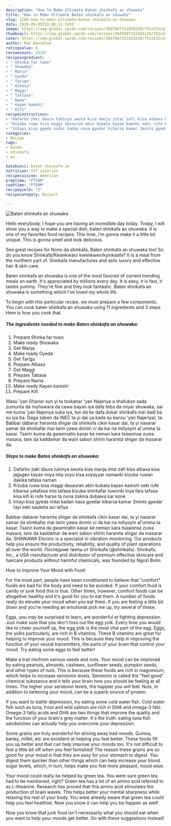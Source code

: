 ```yaml
---
description: "How to Make Ultimate Baten shinkafa an shuwaka"
title: "How to Make Ultimate Baten shinkafa an shuwaka"
slug: 1280-how-to-make-ultimate-baten-shinkafa-an-shuwaka
date: 2020-09-05T12:00:31.535Z
image: https://img-global.cpcdn.com/recipes/36d7b87152d59228/751x532cq70/baten-shinkafa-an-shuwaka-recipe-main-photo.jpg
thumbnail: https://img-global.cpcdn.com/recipes/36d7b87152d59228/751x532cq70/baten-shinkafa-an-shuwaka-recipe-main-photo.jpg
cover: https://img-global.cpcdn.com/recipes/36d7b87152d59228/751x532cq70/baten-shinkafa-an-shuwaka-recipe-main-photo.jpg
author: Max Davidson
ratingvalue: 4
reviewcount: 33197
recipeingredient:
- " Shinka far tuwo"
- " Shuwaka"
- " Manja"
- " Gyeda"
- " Tarigu"
- " Albasa"
- " Maggi"
- " Tattase"
- " Nama"
- " Kayan kamshi"
- " Kifi"
recipeinstructions:
- "Dafarko zaki daura tukinya awuta kisa manja intai zafi kisa albasa kisa jajjagen kayan miya inta soyu kisa soyayyar namanki kizuba ruwan dakika tafasa naman"
- "Kizuba ruwa kisa maggi dasauran abin bukata kayan kamshi seki rufe kibarsa yatafasa inta tafasa kizuba shinkafar tuwonki inya fara tafasa kisa kifi ki rufe harse ta nuna zakina dubawa kar kone"
- "Intayi kisa gyeda nidai kadan nasa gyedar kibarsa kamar 2mints gyedar tayi seki sauketa aci lafiya"
categories:
- Recipe
tags:
- baten
- shinkafa
- an

katakunci: baten shinkafa an 
nutrition: 137 calories
recipecuisine: American
preptime: "PT34M"
cooktime: "PT49M"
recipeyield: "2"
recipecategory: Dessert

---
```



![Baten shinkafa an shuwaka](https://img-global.cpcdn.com/recipes/36d7b87152d59228/751x532cq70/baten-shinkafa-an-shuwaka-recipe-main-photo.jpg)

Hello everybody, I hope you are having an incredible day today. Today, I will show you a way to make a special dish, baten shinkafa an shuwaka. It is one of my favorites food recipes. This time, I'm gonna make it a little bit unique. This is gonna smell and look delicious.

See great recipes for Nono da shinkafa, Baten shinkafa an shuwaka too! So do you know Shinkafa/Kwankwan/ kwenkwen/kyinkaafa? It is a meal from the northern part of. Shinkafa manufactures and sells luxury and effective hair &amp; skin care.

Baten shinkafa an shuwaka is one of the most favored of current trending meals on earth. It's appreciated by millions every day. It is easy, it is fast, it tastes yummy. They're fine and they look fantastic. Baten shinkafa an shuwaka is something which I've loved my whole life.


To begin with this particular recipe, we must prepare a few components. You can cook baten shinkafa an shuwaka using 11 ingredients and 3 steps. Here is how you cook that.

<!--inarticleads1-->

##### The ingredients needed to make Baten shinkafa an shuwaka:

1. Prepare  Shinka far tuwo
1. Make ready  Shuwaka
1. Get  Manja
1. Make ready  Gyeda
1. Get  Tarigu
1. Prepare  Albasa
1. Get  Maggi
1. Prepare  Tattase
1. Prepare  Nama
1. Make ready  Kayan kamshi
1. Prepare  Kifi


Wasu &#39;yan Ghanar sun yi ta tsokanar &#39;yan Najeriya a shafukan sada zumunta da muhawara da cewa bayan iya dafa teba da miyar shuwaka, sai me kuma &#39;yan Najeriya suka iya, tun da ko dafa dukar shinkafa mai dadi ba su iya ba. Daga zaben da INEC ta yi dai ya kada su kansu &#39;yan Najeriyar, ta. Babbar dabarar haramta shigar da shinkafa cikin kasar dai, ta yi nasarar samar da shinkafar mai tarin yawa domin ci da kai na miliyoyin al&#39;umma ta kasar. Tsarin kuma da gwamnatin kasar ke neman kara tsawonsa zuwa masara, tare da kaddamar da wani sabon shirin haramta shigar da masarar da. 

<!--inarticleads2-->

##### Steps to make Baten shinkafa an shuwaka:

1. Dafarko zaki daura tukinya awuta kisa manja intai zafi kisa albasa kisa jajjagen kayan miya inta soyu kisa soyayyar namanki kizuba ruwan dakika tafasa naman
1. Kizuba ruwa kisa maggi dasauran abin bukata kayan kamshi seki rufe kibarsa yatafasa inta tafasa kizuba shinkafar tuwonki inya fara tafasa kisa kifi ki rufe harse ta nuna zakina dubawa kar kone
1. Intayi kisa gyeda nidai kadan nasa gyedar kibarsa kamar 2mints gyedar tayi seki sauketa aci lafiya


Babbar dabarar haramta shigar da shinkafa cikin kasar dai, ta yi nasarar samar da shinkafar mai tarin yawa domin ci da kai na miliyoyin al&#39;umma ta kasar. Tsarin kuma da gwamnatin kasar ke neman kara tsawonsa zuwa masara, tare da kaddamar da wani sabon shirin haramta shigar da masarar da. SHINKAWA Electric is a specialist in vibration monitoring. Our products help you ensure the productivity, reliability, and quality of plant operations all over the world. Последние твиты от Shinkafa (@shinkafa). Shinkafa, Inc., a USA manufacturer and distributor of premium effective skincare and haircare products without harmful chemicals, was founded by Ngozi Bolin. 

How to Improve Your Mood with Food


For the most part, people have been conditioned to believe that "comfort" foods are bad for the body and need to be avoided. If your comfort food is candy or junk food this is true. Other times, however, comfort foods can be altogether healthy and it's good for you to eat them. A number of foods really do elevate your mood when you eat them. If you are feeling a little bit down and you're needing an emotional pick me up, try several of these.

Eggs, you may be surprised to learn, are wonderful at fighting depression. Just make sure that you don't toss out the egg yolk. Every time you would like to cheer yourself up, the egg yolk is the most vital part of the egg. Eggs, the yolks particularly, are rich in B vitamins. These B vitamins are great for helping to improve your mood. This is because they help in improving the function of your neural transmitters, the parts of your brain that control your mood. Try eating some eggs to feel better!

Make a trail mixfrom various seeds and nuts. Your mood can be improved by eating peanuts, almonds, cashews, sunflower seeds, pumpkin seeds, and other types of nuts. This is because these foods are rich in magnesium, which helps to increase serotonin levels. Serotonin is called the "feel good" chemical substance and it tells your brain how you should be feeling at all times. The higher your serotonin levels, the happier you will feel. Nuts, in addition to bettering your mood, can be a superb source of protein.

If you want to battle depression, try eating some cold water fish. Cold water fish such as tuna, trout and wild salmon are rich in DHA and omega-3 fats. Omega-3 fatty acids and DHA are two things that improve the quality and the function of your brain's grey matter. It's the truth: eating tuna fish sandwiches can actually help you overcome your depression. 

Some grains are truly wonderful for driving away bad moods. Quinoa, barley, millet, etc are excellent at helping you feel better. These foods fill you up better and that can help improve your moods too. It's not difficult to feel a little bit off when you feel famished! The reason these grains are so good for your mood is that they are easy for your stomach to digest. You digest them quicker than other things which can help increase your blood sugar levels, which, in turn, helps make you feel more pleasant, mood wise.

Your mood could really be helped by green tea. You were sure green tea had to be mentioned, right? Green tea has a lot of an amino acid referred to as L-theanine. Research has proved that this amino acid stimulates the production of brain waves. This helps better your mental sharpness while relaxing the rest of your body. You were already aware that green tea could help you feel healthier. Now you know it can help you be happier as well!

Now you know that junk food isn't necessarily what you should eat when you want to help your moods get better. Go  with  these suggestions  instead!

